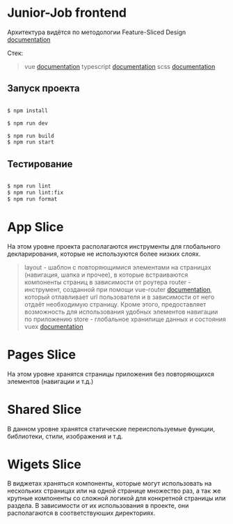 # Junior-Job frontend

Архитектура видётся по методологии Feature-Sliced Design [documentation](https://feature-sliced.design/ru/)

Стек:
> vue [documentation](https://vuejs.org/)
> typescript [documentation](https://www.typescriptlang.org/)
> scss [documentation](https://sass-scss.ru/)

## Запуск проекта

```bash

$ npm install

$ npm run dev

$ npm run build
$ npm run start
```

## Тестирование

```bash

$ npm run lint
$ npm run lint:fix
$ npm run format
```

# App Slice

На этом уровне проекта располагаются инструменты для глобального декларирования, которые не используются более низких слоях.

> layout - шаблон с повторяющимися элементами на страницах (навигация, шапка и прочее), в которые встраиваются компоненты страниц в зависимости от роутера
> router - инструмент, созданной при помощи vue-router [documentation](https://router.vuejs.org/), который отлавливает url пользователя и в зависимости от него отдаёт необходимую страницу. Кроме этого, предоставляет возможность для использования удобных элементов навигации по приложению
> store - глобальное хранилище данных и состояния vuex [documentation](https://vuex.vuejs.org/)

# Pages Slice

На этом уровне хранятся страницы приложения без повторяющихся элементов (навигации и т.д.)

# Shared Slice

В данном уровне хранятся статические переиспользуемые функции, библиотеки, стили, изображения и т.д.

# Wigets Slice

В виджетах храняться компоненты, которые могут использовать на нескольких страницах или на одной странице множество раз, а так же крупные компоненты со сложной логикой для конкретной страницы или раздела. В зависимости от их использования в проекте, они располагаются в соответствуюших директориях.

